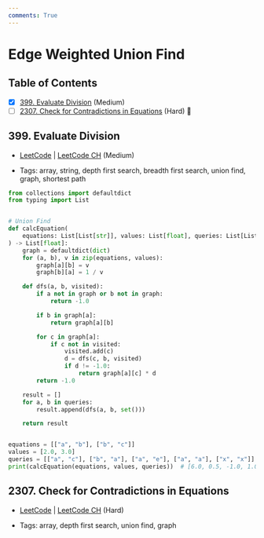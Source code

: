 ```yaml
---
comments: True
---
```


# Edge Weighted Union Find

## Table of Contents

- [x] [399. Evaluate Division](https://leetcode.cn/problems/evaluate-division/) (Medium)
- [ ] [2307. Check for Contradictions in Equations](https://leetcode.cn/problems/check-for-contradictions-in-equations/) (Hard) 👑

## 399. Evaluate Division

-   [LeetCode](https://leetcode.com/problems/evaluate-division/) | [LeetCode CH](https://leetcode.cn/problems/evaluate-division/) (Medium)

-   Tags: array, string, depth first search, breadth first search, union find, graph, shortest path

```python title="399. Evaluate Division - Python Solution"
from collections import defaultdict
from typing import List


# Union Find
def calcEquation(
    equations: List[List[str]], values: List[float], queries: List[List[str]]
) -> List[float]:
    graph = defaultdict(dict)
    for (a, b), v in zip(equations, values):
        graph[a][b] = v
        graph[b][a] = 1 / v

    def dfs(a, b, visited):
        if a not in graph or b not in graph:
            return -1.0

        if b in graph[a]:
            return graph[a][b]

        for c in graph[a]:
            if c not in visited:
                visited.add(c)
                d = dfs(c, b, visited)
                if d != -1.0:
                    return graph[a][c] * d
        return -1.0

    result = []
    for a, b in queries:
        result.append(dfs(a, b, set()))

    return result


equations = [["a", "b"], ["b", "c"]]
values = [2.0, 3.0]
queries = [["a", "c"], ["b", "a"], ["a", "e"], ["a", "a"], ["x", "x"]]
print(calcEquation(equations, values, queries))  # [6.0, 0.5, -1.0, 1.0, -1.0]

```

## 2307. Check for Contradictions in Equations

-   [LeetCode](https://leetcode.com/problems/check-for-contradictions-in-equations/) | [LeetCode CH](https://leetcode.cn/problems/check-for-contradictions-in-equations/) (Hard)

-   Tags: array, depth first search, union find, graph
